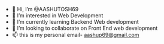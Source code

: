 - 👋 Hi, I’m @AASHUTOSH69
- 👀 I’m interested in Web Development
- 🌱 I’m currently learning Backend Web development
- 💞️ I’m looking to collaborate on Front End web development
- 📫 this is my personal email- aashup69@gmail.com

<!---
AASHUTOSH69/AASHUTOSH69 is a ✨ special ✨ repository because its `README.md` (this file) appears on your GitHub profile.
You can click the Preview link to take a look at your changes.
--->
